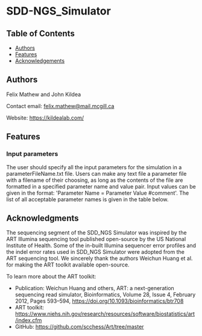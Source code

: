 # SDD-NGS_Simulator




## Table of Contents

* [Authors](#authors)
* [Features](#features)
* [Acknowledgements](#acknowledgements)

## Authors

Felix Mathew and John Kildea

Contact email: felix.mathew@mail.mcgill.ca

Website: https://kildealab.com/

## Features

### Input parameters

The user should specify all the input parameters for the simulation in a parameterFileName.txt file. Users can make any text file a parameter file with a filename
of their choosing, as long as the contents of the file are formatted in a specified parameter name and value pair. Input values can be given in the format:
'Parameter Name = Parameter Value   #comment'. The list of all acceptable parameter names is given in the table below.



## Acknowledgments

The sequencing segment of the SDD_NGS Simulator was inspired by the ART Illumina sequencing tool published open-source by the US National Institute of Health.
Some of the in-built Illumina sequencer error profiles and the indel error rates used in SDD_NGS Simulator were adopted from the ART sequencing tool. 
We sincerely thank the authors Weichun Huang et al. for making the ART toolkit available open-source. 

To learn more about the ART toolkit:

* Publication: Weichun Huang and others, ART: a next-generation sequencing read simulator, Bioinformatics, Volume 28, Issue 4, February 2012, Pages 593–594, https://doi.org/10.1093/bioinformatics/btr708
* ART toolkit: https://www.niehs.nih.gov/research/resources/software/biostatistics/art/index.cfm
* GitHub: https://github.com/scchess/Art/tree/master






